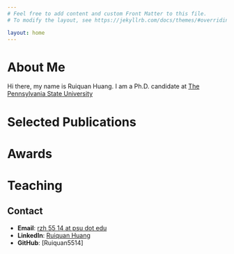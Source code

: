 ```yaml
---
# Feel free to add content and custom Front Matter to this file.
# To modify the layout, see https://jekyllrb.com/docs/themes/#overriding-theme-defaults

layout: home
---
```

# About Me
Hi there, my name is Ruiquan Huang. I am a Ph.D. candidate at <a href="https://psu.edu" target="_blank">[The Pennsylvania State University](https://psu.edu) 

# Selected Publications

# Awards

# Teaching

## Contact
- **Email**: <a href="mailto:rzh5514@psu.edu" target="_blank">rzh 55 14 at psu dot edu</a>
- **LinkedIn**: [Ruiquan Huang](https://www.linkedin.com/in/ruiquan-huang-369543185/)
- **GitHub**: [Ruiquan5514]

